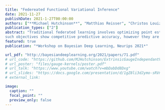```yaml
---
title: "Federeated Functional Variational Inference"
date: 2021-11-27
publishDate: 2021-1-27T00:00:00
authors: ["**Michael Hutchinson**", "Matthias Reisser", "Christos Louizos"]
publication_types: ["2"]
abstract: "Traditional federated learning involves optimizing point estimates for the parameters of the server model, via a maximum likelihood objective. Models trained with
such objectives show competitive predictive accuracy, however they are poorly calibrated and provide no reliable uncertainty estimates. These, however, are particularly important in safety critical applications of federated learning, such as self-driving cars and healthcare. In this work, we propose FSVI, a method to train Bayesian neural networks in the federated setting. Bayesian neural networks provide a distribution over the model parameters, which allows to obtain uncertainty estimates. Instead of employing prior distributions and doing inference over the model parameters, FSVI builds upon recent advances in functional variational inference and posits prior distributions directly in the function space of the network. We discuss two different approaches to federated FSVI, based on FedAvg and model distillation respectively, and show its benefits compared to traditional weight-space inference methods."
featured: true
publication: "*Workshop on Bayesian Deep Learning, Neurips 2021*"

url_pdf: "http://bayesiandeeplearning.org/2021/papers/71.pdf"
# url_code: "https://github.com/MJHutchinson/ExtrinsicGaugeIndependantVectorGPs"
# url_poster: "files/gauge-kernels/poster.pdf"
# url_talk: "https://www.youtube.com/watch?v=mbDabDd8Dxg"
# url_slides: "https://docs.google.com/presentation/d/1gZ8li3dJymo-sRVnFCxxJDRxKQoH5GumzflN8Cg82DE/edit?usp=sharing"
# external_link: 

image:
  caption: ""
  focal_point: ""
  preview_only: false
---
```


